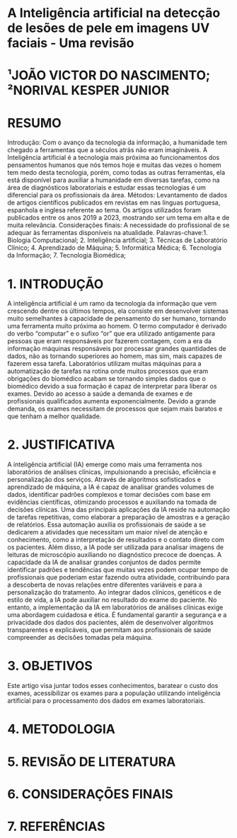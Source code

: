 # A Inteligência artificial na detecção de lesões de pele em imagens UV faciais - Uma revisão

# ¹JOÃO VICTOR DO NASCIMENTO; ²NORIVAL KESPER JUNIOR

# RESUMO

Introdução: Com o avanço da tecnologia da informação, a humanidade tem chegado a ferramentas que a séculos atrás não eram imagináveis. A Inteligência artificial é a tecnologia mais próxima ao funcionamentos dos pensamentos humanos que nós temos hoje e muitas das vezes o homem tem medo desta tecnologia, porém, como todas as outras ferramentas, ela está disponível para auxiliar a humanidade em diversas tarefas, como na área de diagnósticos laboratoriais e estudar essas tecnologias é um diferencial para os profissionais da área. Métodos: Levantamento de dados de artigos científicos publicados em revistas em nas línguas portuguesa, espanhola e inglesa referente ao tema. Os artigos utilizados foram publicados entre os anos 2019 a 2023, mostrando ser um tema em alta e de muita relevância. Considerações finais: A necessidade do profissional de se adequar às ferramentas disponíveis na atualidade.
Palavras-chave:1. Biologia Computacional; 2. Inteligência artificial; 3. Técnicas de Laboratório Clínico; 4. Aprendizado de Máquina; 5. Informática Médica; 6. Tecnologia da Informação; 7. Tecnologia Biomédica;

# 1. INTRODUÇÃO

A inteligência artificial é um ramo da tecnologia da informação que vem crescendo dentre os últimos tempos, ela consiste em desenvolver sistemas muito semelhantes à capacidade de pensamento do ser humano, tornando uma ferramenta muito próxima ao homem.
O termo computador é derivado do verbo “computar” e o sufixo “or” que era utilizado antigamente para pessoas que eram responsáveis por fazerem contagem, com a era da informação máquinas responsáveis por processar grandes quantidades de dados, não as tornando superiores ao homem, mas sim, mais capazes de fazerem essa tarefa.
Laboratórios utilizam muitas máquinas para a automatização de tarefas na rotina onde muitos processos que eram obrigações do biomédico acabam se tornando simples dados que o biomédico devido a sua formação é capaz de interpretar para liberar os exames.
Devido ao acesso a saúde a demanda de exames e de profissionais qualificados aumenta exponencialmente. Devido a grande demanda, os exames necessitam de processos que sejam mais baratos e que tenham a melhor qualidade.


# 2. JUSTIFICATIVA

A inteligência artificial (IA) emerge como mais uma ferramenta nos laboratórios de análises clínicas, impulsionando a precisão, eficiência e personalização dos serviços. Através de algoritmos sofisticados e aprendizado de máquina, a IA é capaz de analisar grandes volumes de dados, identificar padrões complexos e tomar decisões com base em evidências científicas, otimizando processos e auxiliando na tomada de decisões clínicas.
Uma das principais aplicações da IA reside na automação de tarefas repetitivas, como elaborar a preparação de amostras e a geração de relatórios. Essa automação auxilia os profissionais de saúde a se dedicarem a atividades que necessitam um maior nível de atenção e conhecimento, como a interpretação de resultados e o contato direto com os pacientes. Além disso, a IA pode ser utilizada para analisar imagens de leituras de microscópio auxiliando no diagnóstico precoce de doenças.
A capacidade da IA de analisar grandes conjuntos de dados permite identificar padrões e tendências que muitas vezes podem ocupar tempo de profissionais que poderiam estar fazendo outra atividade, contribuindo para a descoberta de novas relações entre diferentes variáveis e para a personalização do tratamento. Ao integrar dados clínicos, genéticos e de estilo de vida, a IA pode auxiliar no resultado do exame do paciente.
No entanto, a implementação da IA em laboratórios de análises clínicas exige uma abordagem cuidadosa e ética. É fundamental garantir a segurança e a privacidade dos dados dos pacientes, além de desenvolver algoritmos transparentes e explicáveis, que permitam aos profissionais de saúde compreender as decisões tomadas pela máquina.

# 3. OBJETIVOS

Este artigo visa juntar todos esses conhecimentos, baratear o custo dos exames, acessibilizar os exames para a população utilizando inteligência artificial para o processamento dos dados em exames laboratoriais.

# 4. METODOLOGIA

# 5. REVISÃO DE LITERATURA

# 6. CONSIDERAÇÕES FINAIS

# 7. REFERÊNCIAS
